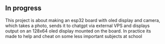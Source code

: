 ## In progress
This project is about making an esp32 board with oled display and camera, which takes a photo, sends it to chatgpt via external VPS and displays output on an 128x64 oled display mounted on the board.
In practice its made to help and cheat on some less important subjects at school
